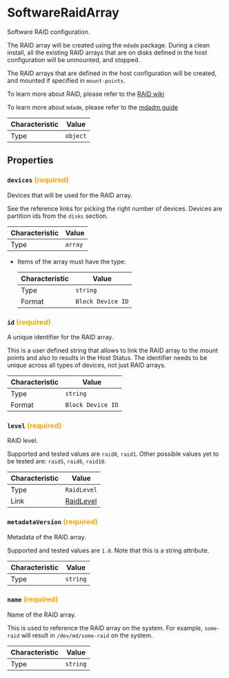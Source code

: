 <!-- THIS FILE IS AUTOMATICALLY GENERATED BY DOCBUILDER, DO NOT EDIT MANUALLY! -->

# SoftwareRaidArray

Software RAID configuration.

The RAID array will be created using the `mdadm` package. During a clean install, all the existing RAID arrays that are on disks defined in the host configuration will be unmounted, and stopped.

The RAID arrays that are defined in the host configuration will be created, and mounted if specified in `mount-points`.

To learn more about RAID, please refer to the [RAID wiki](https://wiki.archlinux.org/title/RAID)

To learn more about `mdadm`, please refer to the [mdadm guide](https://raid.wiki.kernel.org/index.php/A_guide_to_mdadm)

| Characteristic | Value |
| -------------- | ----- |
| Type | `object` |

## Properties

### `devices` **<span style="color:orange;">(required)</span>**

Devices that will be used for the RAID array.

See the reference links for picking the right number of devices. Devices are partition ids from the `disks` section.

| Characteristic | Value |
| -------------- | ----- |
| Type | `array` |

- Items of the array must have the type:

   | Characteristic | Value |
   | -------------- | ----- |
   | Type | `string` |
   | Format | `Block Device ID` |

### `id` **<span style="color:orange;">(required)</span>**

A unique identifier for the RAID array.

This is a user defined string that allows to link the RAID array to the mount points and also to results in the Host Status. The identifier needs to be unique across all types of devices, not just RAID arrays.

| Characteristic | Value |
| -------------- | ----- |
| Type | `string` |
| Format | `Block Device ID` |

### `level` **<span style="color:orange;">(required)</span>**

RAID level.

Supported and tested values are `raid0`, `raid1`. Other possible values yet to be tested are: `raid5`, `raid6`, `raid10`.

| Characteristic | Value |
| -------------- | ----- |
| Type | `RaidLevel` |
| Link | [RaidLevel](./RaidLevel.md) |

### `metadataVersion` **<span style="color:orange;">(required)</span>**

Metadata of the RAID array.

Supported and tested values are `1.0`. Note that this is a string attribute.

| Characteristic | Value |
| -------------- | ----- |
| Type | `string` |

### `name` **<span style="color:orange;">(required)</span>**

Name of the RAID array.

This is used to reference the RAID array on the system. For example, `some-raid` will result in `/dev/md/some-raid` on the system.

| Characteristic | Value |
| -------------- | ----- |
| Type | `string` |

